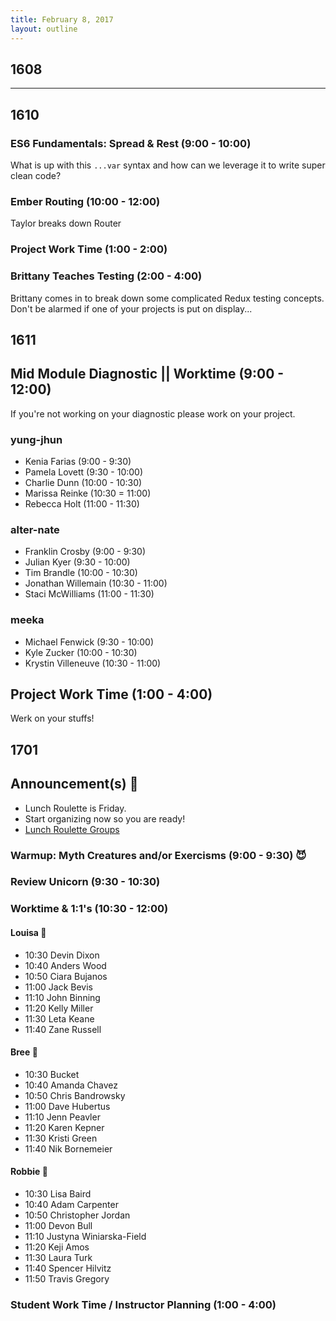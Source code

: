 ```yaml
---
title: February 8, 2017
layout: outline
---
```


## 1608

--------------------------------------------

## 1610

### ES6 Fundamentals: Spread & Rest (9:00 - 10:00)
What is up with this `...var` syntax and how can we leverage it to write super clean code?

### Ember Routing (10:00 - 12:00)
Taylor breaks down Router

### Project Work Time (1:00 - 2:00)

### Brittany Teaches Testing (2:00 - 4:00)
Brittany comes in to break down some complicated Redux testing concepts. Don't be alarmed if one of your projects is put on display...


## 1611

## Mid Module Diagnostic || Worktime (9:00 - 12:00)

If you're not working on your diagnostic please work on your project.

### yung-jhun

* Kenia Farias (9:00 - 9:30)
* Pamela Lovett (9:30 - 10:00)
* Charlie Dunn (10:00 - 10:30)
* Marissa Reinke (10:30 = 11:00)
* Rebecca Holt (11:00 - 11:30)



### alter-nate

* Franklin Crosby (9:00 - 9:30)
* Julian Kyer (9:30 - 10:00)
* Tim Brandle (10:00 - 10:30)
* Jonathan Willemain (10:30 - 11:00)
* Staci McWilliams (11:00 - 11:30)


### meeka

* Michael Fenwick (9:30 - 10:00)
* Kyle Zucker (10:00 - 10:30)
* Krystin Villeneuve (10:30 - 11:00)

## Project Work Time (1:00 - 4:00)

Werk on your stuffs!

## 1701

## Announcement(s) :mega:

* Lunch Roulette is Friday.
* Start organizing now so you are ready!
* [Lunch Roulette Groups](https://github.com/turingschool/interdisciplinary-planning/blob/master/groups/20170210.markdown)

### Warmup: Myth Creatures and/or Exercisms (9:00 - 9:30) :smiling_imp:

### Review Unicorn (9:30 - 10:30)

### Worktime & 1:1's (10:30 - 12:00)

#### Louisa :hear_no_evil:

* 10:30 Devin Dixon
* 10:40 Anders Wood
* 10:50 Ciara Bujanos
* 11:00 Jack Bevis
* 11:10 John Binning
* 11:20 Kelly Miller
* 11:30 Leta Keane
* 11:40 Zane Russell

#### Bree :see_no_evil:

* 10:30 Bucket
* 10:40 Amanda Chavez
* 10:50 Chris Bandrowsky
* 11:00 Dave Hubertus
* 11:10 Jenn Peavler
* 11:20 Karen Kepner
* 11:30 Kristi Green
* 11:40 Nik Bornemeier

#### Robbie :speak_no_evil:

* 10:30 Lisa Baird
* 10:40 Adam Carpenter
* 10:50 Christopher Jordan
* 11:00 Devon Bull
* 11:10 Justyna Winiarska-Field
* 11:20 Keji Amos
* 11:30 Laura Turk
* 11:40 Spencer Hilvitz
* 11:50 Travis Gregory

### Student Work Time / Instructor Planning (1:00 - 4:00)
